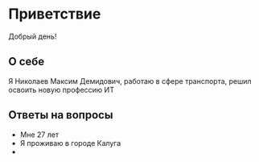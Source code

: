 # Приветствие

Добрый день!
## О себе 

Я Николаев Максим Демидович, работаю в сфере транспорта, решил освоить новую профессию ИТ

## Ответы на вопросы

+ Мне 27 лет
+ Я проживаю в городе Калуга
+ 